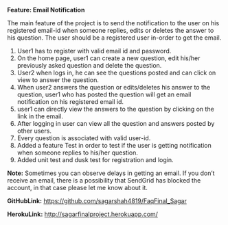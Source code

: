 **Feature: Email Notification**

The main feature of the project is to send the notification to the user on his registered email-id when someone replies,
edits or deletes the answer to his question. The user should be a registered user in-order to get the email.

1.	User1 has to register with valid email id and password.
2.	On the home page, user1 can create a new question, edit his/her previously asked question and delete the question.
3.	User2 when logs in, he can see the questions posted and can click on view to answer the question.
4.	When user2 answers the question or edits/deletes his answer to the question, user1 who has posted the question will 
get an email notification on his registered email id.
5.	user1 can directly view the answers to the question by clicking on the link in the email.
6.	After logging in user can view all the question and answers posted by other users.
7.	Every question is associated with valid user-id. 
8.	Added a feature Test in order to test if the user is getting notification when someone replies to his/her question.
9.	Added unit test and dusk test for registration and login.

**Note:**  Sometimes you can observe delays in getting an email. If you don’t receive an email, there is a possibility that 
SendGrid has blocked the account, in that case please let me know about it.

**GitHubLink:**   https://github.com/sagarshah4819/FaqFinal_Sagar

**HerokuLink:** http://sagarfinalproject.herokuapp.com/
